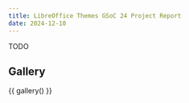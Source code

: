 ```yaml
---
title: LibreOffice Themes GSoC 24 Project Report
date: 2024-12-10
---
```


TODO

## Gallery

{{ gallery() }}
